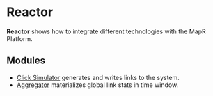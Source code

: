 # Reactor

**Reactor** shows how to integrate different technologies with the MapR Platform. 

## Modules

- [Click Simulator](https://github.com/anicolaspp/reactor/tree/master/clicksimulator) generates and writes links to the system.
- [Aggregator](https://github.com/anicolaspp/reactor/tree/master/aggregator) materializes global link stats in time window.

